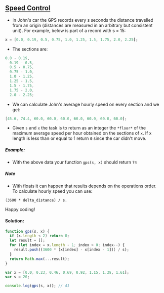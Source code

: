 ## [Speed Control](https://www.codewars.com/kata/555624b601231dc7a400017a)

- In John's car the GPS records every s seconds the distance travelled from an origin (distances are measured in an arbitrary but consistent unit). For example, below is part of a record with s = 15:

```js
x = [0.0, 0.19, 0.5, 0.75, 1.0, 1.25, 1.5, 1.75, 2.0, 2.25];
```

- The sections are:

```js
0.0 - 0.19,
  0.19 - 0.5,
  0.5 - 0.75,
  0.75 - 1.0,
  1.0 - 1.25,
  1.25 - 1.5,
  1.5 - 1.75,
  1.75 - 2.0,
  2.0 - 2.25;
```

- We can calculate John's average hourly speed on every section and we get:

```js
[45.6, 74.4, 60.0, 60.0, 60.0, 60.0, 60.0, 60.0, 60.0];
```

- Given `s` and `x` the task is to return as an integer the `*floor*` of the maximum average speed per hour obtained on the sections of `x`. If x length is less than or equal to 1 return `0` since the car didn't move.

##### Example:

- With the above data your function `gps(s, x)` should return `74`

##### Note

- With floats it can happen that results depends on the operations order. To calculate hourly speed you can use:

`(3600 * delta_distance) / s.`

Happy coding!

#### Solution:

```js
function gps(s, x) {
  if (x.length < 2) return 0;
  let result = [];
  for (let index = x.length - 1; index > 0; index--) {
    result.push((3600 * (x[index] - x[index - 1])) / s);
  }
  return Math.max(...result);
}

var x = [0.0, 0.23, 0.46, 0.69, 0.92, 1.15, 1.38, 1.61];
var s = 20; 

console.log(gps(s, x)); // 41
```
